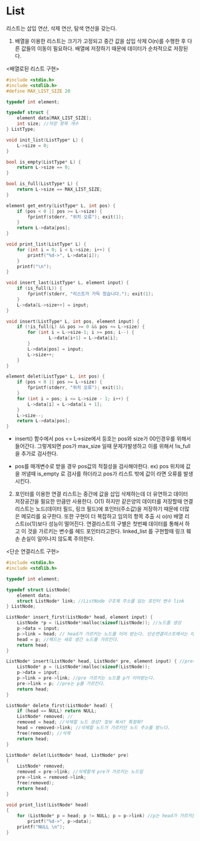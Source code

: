 # List

리스트는 삽입 연산, 삭제 연산, 탐색 연산을 갖는다. 
1. 배열을 이용한 리스트는 크기가 고정되고 중간 값을 삽입 삭제 O(n)를 수행한 후 다른 값들의 이동이 필요하다. 배열에 저장하기 때문에 데이터가 순차적으로 저장된다.


<배열로된 리스트 구현>
```c
#include <stdio.h>
#include <stdlib.h>
#define MAX_LIST_SIZE 20

typedef int element;

typedef struct {
	element data[MAX_LIST_SIZE];
	int size; //저장 항목 개수
} ListType;

void init_list(ListType* L) {
	L->size = 0;
}

bool is_empty(ListType* L) {
	return L->size == 0;
}

bool is_full(ListType* L) {
	return L->size == MAX_LIST_SIZE;
}

element get_entry(ListType* L, int pos) {
	if (pos < 0 || pos >= L->size) { 
		fprintf(stderr, "위치 오류"); exit(1);
	}
	return L->data[pos];
}

void print_list(ListType* L) {
	for (int i = 0; i < L->size; i++) {
		printf("%d->", L->data[i]);
	}
	printf("\n");
}

void insert_last(ListType* L, element input) {
	if (is_full(L)) {
		fprintf(stderr, "리스트가 가득 찼습니다."); exit(1);
	}
	L->data[L->size++] = input;
}

void insert(ListType* L, int pos, element input) {
	if (!is_full(L) && pos >= 0 && pos <= L->size) { 
		for (int i = L->size-1; i >= pos; i--) {    
				L->data[i+1] = L->data[i];
		}
		L->data[pos] = input;
		L->size++;
	}
}

element delet(ListType* L, int pos) {
	if (pos < 0 || pos >= L->size) { 
		fprintf(stderr, "위치 오류"); exit(1);
	}
	for (int i = pos; i <= L->size - 1; i++) {
		L->data[i] = L->data[i + 1];		
	}
	L->size--;
	return L->data[pos];	
}
```

* insert() 함수에서 pos <= L->size에서 등호는 pos와 size가 00인경우를 위해서 들어간다. 그렇게되면 pos가 max_size 일때 문제가발생하고 이를 위해서 !is_full을 추가로 검사한다.

* pos를 매개변수로 받을 경우 pos값의 적절성을 검사해야한다. ex) pos 위치에 값을 꺼낼때 is_empty 로 검사를 하더라고 pos가 리스트 밖에 값이 라면 오류를 발생시킨다.

2. 포인터를 이용한 연결 리스트는 중간에 값을 삽입 삭제하는데 더 유연하고 데이터 저장공간을 필요한 만큼만 사용한다. O(1) 하지만 같은양의 데이터를 저장할때 연결리스트는 노드(데이터 필드, 링크 필드)에 포인터(주소값)을 저장하기 때문에 더많은 메모리를 요구한다. 또한 구현이 더 복잡하고 임의의 항목 추출 시 o(n) 배열 리스트(o(1))보다 성능이 떨어진다. 연결리스트의 구별은 첫번째 데이터를 통해서 하고 이 것을 가르키는 변수를 헤드 포인터라고한다. linked_list 를 구현할때 링크 훼손 손실이 일어나지 않도록 주의한다. 

<단순 연결리스트 구현>
```c
#include <stdio.h>
#include <stdlib.h>

typedef int element;

typedef struct ListNode{
	element data;
	struct ListNode* link; //ListNode 구조체 주소를 담는 포인터 변수 link
} ListNode;

ListNode* insert_first(ListNode* head, element input) {
	ListNode *p = (ListNode*)malloc(sizeof(ListNode)); //노드를 생성 
	p->data = input;
	p->link = head; // head가 가르키는 노드를 이어 받는다. 단순연결리스트에서는 마지막 노드가 NULL을 가르켜야함
	head = p; //헤드는 새로 생긴 노드를 가르킨다. 
	return head; 
}

ListNode* insert(ListNode* head, ListNode* pre, element input) { //pre다음에 삽입
	ListNode* p = (ListNode*)malloc(sizeof(ListNode));
	p->data = input;
	p->link = pre->link; //pre 가르키는 노드를 p가 이어받는다.
	pre->link = p; //pre는 p를 가르킨다. 
	return head;
}

ListNode* delete_first(ListNode* head) {
	if (head == NULL) return NULL;
	ListNode* removed; // 
	removed = head; //삭제할 노드 생성? 정보 복사? 특정화? 
	head = removed->link; //삭제할 노드가 가르키던 노드 주소를 받느다.
	free(removed); //삭제 
	return head;
}

ListNode* delet(ListNode* head, ListNode* pre)
{
	ListNode* removed; 
	removed = pre->link; //삭제할게 pre가 가르키는 노드임
	pre->link = removed->link;		
	free(removed);
	return head;
}

void print_list(ListNode* head)
{
	for (ListNode* p = head; p != NULL; p = p->link) //p는 head가 가르키는 주소 p->link는 head가 가르키는 주소의 링크값 즉 연결된 노드의 주소
		printf("%d->", p->data);
	printf("NULL \n");
}
```